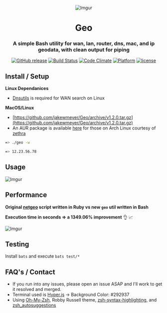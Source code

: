 <div align="center">

![Imgur](http://i.imgur.com/Jk3L3EO.png)

# Geo
### A simple Bash utility for wan, lan, router, dns, mac, and ip geodata, with clean output for piping

[![GitHub release](https://img.shields.io/github/release/jakewmeyer/Geo.svg)]()
[![Build Status](https://travis-ci.org/jakewmeyer/Geo.svg?branch=master)](https://travis-ci.org/jakewmeyer/Geo)
[![Code Climate](https://codeclimate.com/github/jakewmeyer/Geo/badges/gpa.svg)](https://codeclimate.com/github/jakewmeyer/Geo)
[![Platform](https://img.shields.io/badge/platform-MacOS%20%2B%20Linux-blue.svg)]()
[![license](https://img.shields.io/github/license/mashape/apistatus.svg)]()

</div>

## Install / Setup

**Linux Dependanices**

* [Dnsutils](https://packages.debian.org/jessie/dnsutils) is required for WAN search on Linux

**MacOS/Linux**
* [https://github.com/jakewmeyer/Geo/archive/v1.2.0.tar.gz](https://github.com/jakewmeyer/Geo/archive/v1.2.0.tar.gz)
* An AUR package is available [here](https://aur.archlinux.org/packages/geo-bash/) for those on Arch Linux courtesy of [zethra](https://github.com/zethra)
```bash
=> ./geo -w

=> 12.23.56.78
```

## Usage

![Imgur](http://i.imgur.com/1BWNRi1.png)

## Performance

**Original [netgeo](https://github.com/jakewmeyer/Ruby-Scripts) script written in Ruby vs new ```geo``` util written in Bash**

**Execution time in seconds => a 1349.06% improvement** :ok_hand: :chart_with_upwards_trend:

![Imgur](http://i.imgur.com/aAtNFel.png)

## Testing

Install `bats` and execute `bats test/*`

## FAQ's / Contact
* If you run into any issues, please open an issue ASAP and I'll work to get it resolved and merged.
* Terminal used is [Hyper.js](https://hyper.is/) -> Background Color: #292937
* Using [Oh-My-Zsh](https://github.com/robbyrussell/oh-my-zsh), Robby Russell theme, [zsh-syntax-highlighting](https://github.com/zsh-users/zsh-syntax-highlighting), and [zsh_autosuggestions](https://github.com/zsh-users/zsh-autosuggestions)
